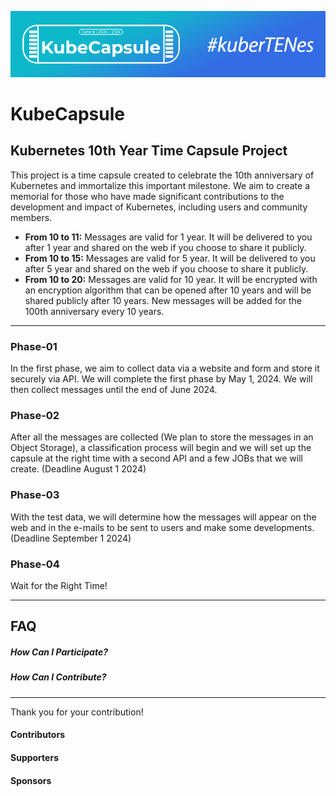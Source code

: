 ![Header](https://github.com/kubezy/KubeCapsule/blob/main/images/header.png)
# KubeCapsule
## Kubernetes 10th Year Time Capsule Project

This project is a time capsule created to celebrate the 10th anniversary of Kubernetes and immortalize this important milestone. We aim to create a memorial for those who have made significant contributions to the development and impact of Kubernetes, including users and community members.

- **From 10 to 11:** Messages are valid for 1 year. It will be delivered to you after 1 year and shared on the web if you choose to share it publicly.
- **From 10 to 15:** Messages are valid for 5 year. It will be delivered to you after 5 year and shared on the web if you choose to share it publicly.
- **From 10 to 20:** Messages are valid for 10 year. It will be encrypted with an encryption algorithm that can be opened after 10 years and will be shared publicly after 10 years. New messages will be added for the 100th anniversary every 10 years.

------------

### Phase-01
In the first phase, we aim to collect data via a website and form and store it securely via API. We will complete the first phase by May 1, 2024. We will then collect messages until the end of June 2024.

### Phase-02
After all the messages are collected (We plan to store the messages in an Object Storage), a classification process will begin and we will set up the capsule at the right time with a second API and a few JOBs that we will create. (Deadline August 1 2024)
### Phase-03
With the test data, we will determine how the messages will appear on the web and in the e-mails to be sent to users and make some developments. (Deadline September 1 2024)
### Phase-04
Wait for the Right Time!

------------

## FAQ
##### How Can I Participate?

##### How Can I Contribute?

------------

Thank you for your contribution! 

#### Contributors
#### Supporters
#### Sponsors
